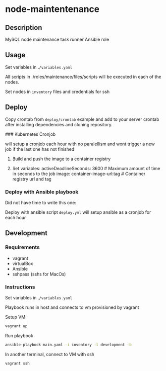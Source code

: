 # node-maintentenance

## Description

MySQL node maintenance task runner Ansible role

## Usage

Set variables in .`/variables.yaml`

All scripts in ./roles/maintenance/files/scripts will be executed in each of the nodes.

Set nodes in `inventory` files and credentials for ssh


## Deploy

Copy crontab from `deploy/crontab` example and add to your server crontab after installing dependencies and cloning repository.


### Kubernetes Cronjob

will setup a cronjob each hour with no paralellism and wont trigger a new job if the last one has not finished

1. Build and push the image to a container registry

2. Set variables:
    activeDeadlineSeconds: 3600 # Maximum amount of time in seconds to the job
    image: container-image-url:tag # Container registry url and tag

### Deploy with Ansible playbook

Did not have time to write this one:

Deploy with ansible script `deploy.yml` will setup ansible as a cronjob for each hour


## Development

### Requirements

- vagrant
- virtualBox
- Ansible
- sshpass (sshs for MacOs)

### Instructions

Set variables in .`/variables.yaml`

Playbook runs in host and connects to vm provisioned by vagrant

Setup VM

```bash
vagrant up
```

Run playbook

```bash
ansible-playbook main.yaml -i inventory -l development -b
```

In another terminal, connect to VM with ssh

```bash
vagrant ssh
```

